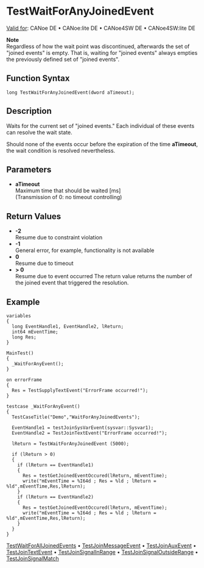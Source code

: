 # TestWaitForAnyJoinedEvent

[Valid for](../../../Shared/FeatureAvailability.md): CANoe DE • CANoe:lite DE • CANoe4SW DE • CANoe4SW:lite DE

**Note**  
Regardless of how the wait point was discontinued, afterwards the set of "joined events" is empty. That is, waiting for "joined events" always empties the previously defined set of "joined events".

## Function Syntax

```
long TestWaitForAnyJoinedEvent(dword aTimeout);
```

## Description

Waits for the current set of "joined events." Each individual of these events can resolve the wait state.

Should none of the events occur before the expiration of the time **aTimeout**, the wait condition is resolved nevertheless.

## Parameters

- **aTimeout**  
  Maximum time that should be waited [ms]  
  (Transmission of 0: no timeout controlling)

## Return Values

- **-2**  
  Resume due to constraint violation
- **-1**  
  General error, for example, functionality is not available
- **0**  
  Resume due to timeout
- **> 0**  
  Resume due to event occurred The return value returns the number of the joined event that triggered the resolution.

## Example

```plaintext
variables
{
  long EventHandle1, EventHandle2, lReturn;
  int64 mEventTime;
  long Res;
}

MainTest()
{
  _WaitForAnyEvent();
}

on errorFrame
{
  Res = TestSupplyTextEvent("ErrorFrame occurred!");
}

testcase _WaitForAnyEvent()
{
  TestCaseTitle("Demo","WaitForAnyJoinedEvents");

  EventHandle1 = testJoinSysVarEvent(sysvar::Sysvar1);
  EventHandle2 = TestJoinTextEvent("ErrorFrame occurred!");

  lReturn = TestWaitForAnyJoinedEvent (5000);

  if (lReturn > 0)
  {
    if (lReturn == EventHandle1)
    {
      Res = testGetJoinedEventOccured(lReturn, mEventTime);
      write("mEventTime = %I64d ; Res = %ld ; lReturn = %ld",mEventTime,Res,lReturn);
    }
    if (lReturn == EventHandle2)
    {
      Res = testGetJoinedEventOccured(lReturn, mEventTime);
      write("mEventTime = %I64d ; Res = %ld ; lReturn = %ld",mEventTime,Res,lReturn);
    }
  }
}
```

[TestWaitForAllJoinedEvents](CAPLfunctionTestWaitForAllJoinedEvents.md) • [TestJoinMessageEvent](CAPLfunctionTestJoinMessageEvent.md) • [TestJoinAuxEvent](CAPLfunctionTestJoinAuxEvent.md) • [TestJoinTextEvent](CAPLfunctionTestJoinTextEvent.md) • [TestJoinSignalInRange](CAPLfunctionTestJoinSignalInRange.md) • [TestJoinSignalOutsideRange](CAPLfunctionTestJoinSignalOutsideRange.md) • [TestJoinSignalMatch](CAPLfunctionTestJoinSignalMatch.md)
